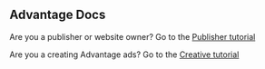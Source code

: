 ## Advantage Docs

Are you a publisher or website owner? Go to the [Publisher tutorial](./tutorial/publisher.md)

Are you a creating Advantage ads? Go to the [Creative tutorial](./tutorial/creative.md)
